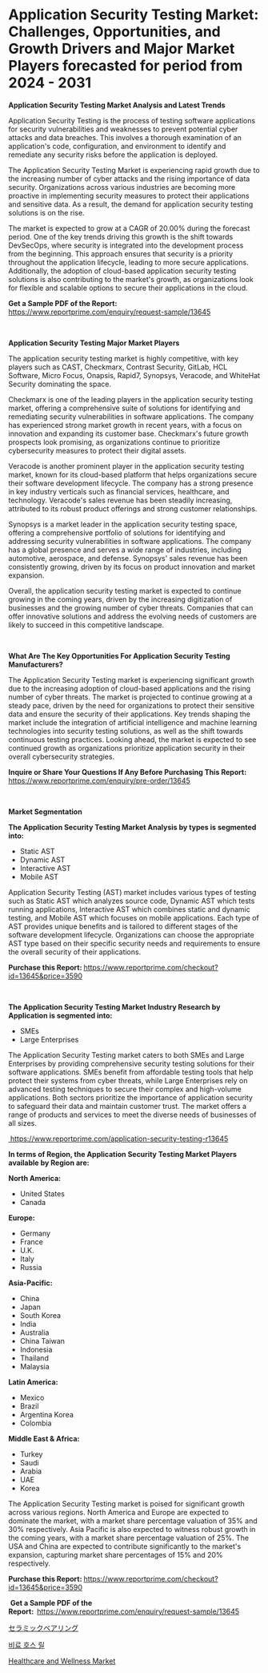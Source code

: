 <p><h1>Application Security Testing Market: Challenges, Opportunities, and Growth Drivers and Major Market Players forecasted for period from 2024 - 2031</h1></p><p><strong>Application Security Testing Market Analysis and Latest Trends</strong></p>
<p><p>Application Security Testing is the process of testing software applications for security vulnerabilities and weaknesses to prevent potential cyber attacks and data breaches. This involves a thorough examination of an application's code, configuration, and environment to identify and remediate any security risks before the application is deployed.</p><p>The Application Security Testing Market is experiencing rapid growth due to the increasing number of cyber attacks and the rising importance of data security. Organizations across various industries are becoming more proactive in implementing security measures to protect their applications and sensitive data. As a result, the demand for application security testing solutions is on the rise.</p><p>The market is expected to grow at a CAGR of 20.00% during the forecast period. One of the key trends driving this growth is the shift towards DevSecOps, where security is integrated into the development process from the beginning. This approach ensures that security is a priority throughout the application lifecycle, leading to more secure applications. Additionally, the adoption of cloud-based application security testing solutions is also contributing to the market's growth, as organizations look for flexible and scalable options to secure their applications in the cloud.</p></p>
<p><strong>Get a Sample PDF of the Report:&nbsp;</strong> <a href="https://www.reportprime.com/enquiry/request-sample/13645">https://www.reportprime.com/enquiry/request-sample/13645</a></p>
<p>&nbsp;</p>
<p><strong>Application Security Testing Major Market Players</strong></p>
<p><p>The application security testing market is highly competitive, with key players such as CAST, Checkmarx, Contrast Security, GitLab, HCL Software, Micro Focus, Onapsis, Rapid7, Synopsys, Veracode, and WhiteHat Security dominating the space.</p><p>Checkmarx is one of the leading players in the application security testing market, offering a comprehensive suite of solutions for identifying and remediating security vulnerabilities in software applications. The company has experienced strong market growth in recent years, with a focus on innovation and expanding its customer base. Checkmarx's future growth prospects look promising, as organizations continue to prioritize cybersecurity measures to protect their digital assets.</p><p>Veracode is another prominent player in the application security testing market, known for its cloud-based platform that helps organizations secure their software development lifecycle. The company has a strong presence in key industry verticals such as financial services, healthcare, and technology. Veracode's sales revenue has been steadily increasing, attributed to its robust product offerings and strong customer relationships.</p><p>Synopsys is a market leader in the application security testing space, offering a comprehensive portfolio of solutions for identifying and addressing security vulnerabilities in software applications. The company has a global presence and serves a wide range of industries, including automotive, aerospace, and defense. Synopsys' sales revenue has been consistently growing, driven by its focus on product innovation and market expansion.</p><p>Overall, the application security testing market is expected to continue growing in the coming years, driven by the increasing digitization of businesses and the growing number of cyber threats. Companies that can offer innovative solutions and address the evolving needs of customers are likely to succeed in this competitive landscape.</p></p>
<p>&nbsp;</p>
<p><strong>What Are The Key Opportunities For Application Security Testing Manufacturers?</strong></p>
<p><p>The Application Security Testing market is experiencing significant growth due to the increasing adoption of cloud-based applications and the rising number of cyber threats. The market is projected to continue growing at a steady pace, driven by the need for organizations to protect their sensitive data and ensure the security of their applications. Key trends shaping the market include the integration of artificial intelligence and machine learning technologies into security testing solutions, as well as the shift towards continuous testing practices. Looking ahead, the market is expected to see continued growth as organizations prioritize application security in their overall cybersecurity strategies.</p></p>
<p><strong>Inquire or Share Your Questions If Any Before Purchasing This Report:</strong> <a href="https://www.reportprime.com/enquiry/pre-order/13645">https://www.reportprime.com/enquiry/pre-order/13645</a></p>
<p>&nbsp;</p>
<p><strong>Market Segmentation</strong></p>
<p><strong>The Application Security Testing Market Analysis by types is segmented into:</strong></p>
<p><ul><li>Static AST</li><li>Dynamic AST</li><li>Interactive AST</li><li>Mobile AST</li></ul></p>
<p><p>Application Security Testing (AST) market includes various types of testing such as Static AST which analyzes source code, Dynamic AST which tests running applications, Interactive AST which combines static and dynamic testing, and Mobile AST which focuses on mobile applications. Each type of AST provides unique benefits and is tailored to different stages of the software development lifecycle. Organizations can choose the appropriate AST type based on their specific security needs and requirements to ensure the overall security of their applications.</p></p>
<p><strong>Purchase this Report:&nbsp;</strong><a href="https://www.reportprime.com/checkout?id=13645&price=3590">https://www.reportprime.com/checkout?id=13645&price=3590</a></p>
<p>&nbsp;</p>
<p><strong>The Application Security Testing Market Industry Research by Application is segmented into:</strong></p>
<p><ul><li>SMEs</li><li>Large Enterprises</li></ul></p>
<p><p>The Application Security Testing market caters to both SMEs and Large Enterprises by providing comprehensive security testing solutions for their software applications. SMEs benefit from affordable testing tools that help protect their systems from cyber threats, while Large Enterprises rely on advanced testing techniques to secure their complex and high-volume applications. Both sectors prioritize the importance of application security to safeguard their data and maintain customer trust. The market offers a range of products and services to meet the diverse needs of businesses of all sizes.</p></p>
<p><a href="https://www.reportprime.com/application-security-testing-r13645">&nbsp;https://www.reportprime.com/application-security-testing-r13645</a></p>
<p><strong>In terms of Region, the Application Security Testing Market Players available by Region are:</strong></p>
<p>
    <p> <strong> North America: </strong>
        <ul>
            <li>United States</li>
            <li>Canada</li>
        </ul>
        </p> 
    <p> <strong> Europe: </strong>
        <ul>
            <li>Germany</li>
            <li>France</li>
            <li>U.K.</li>
            <li>Italy</li>
            <li>Russia</li>
        </ul>
        </p> 
    <p> <strong> Asia-Pacific: </strong>
        <ul>
            <li>China</li>
            <li>Japan</li>
            <li>South Korea</li>
            <li>India</li>
            <li>Australia</li>
            <li>China Taiwan</li>
            <li>Indonesia</li>
            <li>Thailand</li>
            <li>Malaysia</li>
        </ul>
        </p> 
    <p> <strong> Latin America: </strong>
        <ul>
            <li>Mexico</li>
            <li>Brazil</li>
            <li>Argentina Korea</li>
            <li>Colombia</li>
        </ul>
        </p> 
    <p> <strong> Middle East & Africa: </strong>
        <ul>
            <li>Turkey</li>
            <li>Saudi</li>
            <li>Arabia</li>
            <li>UAE</li>
            <li>Korea</li>
        </ul>
    </p>
    </p>
<p><p>The Application Security Testing market is poised for significant growth across various regions. North America and Europe are expected to dominate the market, with a market share percentage valuation of 35% and 30% respectively. Asia Pacific is also expected to witness robust growth in the coming years, with a market share percentage valuation of 25%. The USA and China are expected to contribute significantly to the market's expansion, capturing market share percentages of 15% and 20% respectively.</p></p>
<p><strong>Purchase this Report: </strong><a href="https://www.reportprime.com/checkout?id=13645&price=3590">https://www.reportprime.com/checkout?id=13645&price=3590</a></p>
<p>&nbsp;<strong>Get a Sample PDF of the Report:&nbsp;&nbsp;</strong><a href="https://www.reportprime.com/enquiry/request-sample/13645">https://www.reportprime.com/enquiry/request-sample/13645</a></p>
<p><strong></strong></p>
<p><p><a href="https://github.com/wkuactfdzwizk06/Market-Research-Report-List-1/blob/main/556134024631.md">セラミックベアリング</a></p><p><a href="https://github.com/akzkkws047661437/Market-Research-Report-List-1/blob/main/124810522663.md">비료 호스 릴</a></p><p><a href="https://github.com/ChiragRp1/Market-Research-Report-List-4/blob/main/healthcare-and-wellness-market.md">Healthcare and Wellness Market</a></p></p>